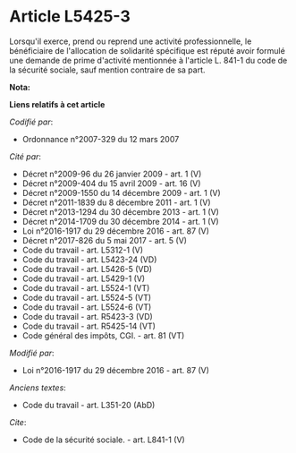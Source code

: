 # Article L5425-3

Lorsqu'il exerce, prend ou reprend une activité professionnelle, le bénéficiaire de l'allocation de solidarité spécifique est
réputé avoir formulé une demande de prime d'activité mentionnée à l'article L. 841-1 du code de la sécurité sociale, sauf
mention contraire de sa part.

**Nota:**



**Liens relatifs à cet article**

_Codifié par_:

  - Ordonnance n°2007-329 du 12 mars 2007

_Cité par_:

  - Décret n°2009-96 du 26 janvier 2009 - art. 1 (V)
  - Décret n°2009-404 du 15 avril 2009 - art. 16 (V)
  - Décret n°2009-1550 du 14 décembre 2009 - art. 1 (V)
  - Décret n°2011-1839 du 8 décembre 2011 - art. 1 (V)
  - Décret n°2013-1294 du 30 décembre 2013 - art. 1 (V)
  - Décret n°2014-1709 du 30 décembre 2014 - art. 1 (V)
  - Loi n°2016-1917 du 29 décembre 2016 - art. 87 (V)
  - Décret n°2017-826 du 5 mai 2017 - art. 5 (V)
  - Code du travail - art. L5312-1 (V)
  - Code du travail - art. L5423-24 (VD)
  - Code du travail - art. L5426-5 (VD)
  - Code du travail - art. L5429-1 (V)
  - Code du travail - art. L5524-1 (VT)
  - Code du travail - art. L5524-5 (VT)
  - Code du travail - art. L5524-6 (VT)
  - Code du travail - art. R5423-3 (VD)
  - Code du travail - art. R5425-14 (VT)
  - Code général des impôts, CGI. - art. 81 (VT)

_Modifié par_:

  - Loi n°2016-1917 du 29 décembre 2016 - art. 87 (V)

_Anciens textes_:

  - Code du travail - art. L351-20 (AbD)

_Cite_:

  - Code de la sécurité sociale. - art. L841-1 (V)
